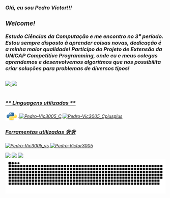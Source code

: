 <head><i><h3>
  Olá, eu sou Pedro Victor!!!
<head><i><h3>
  Welcome!
</h3></i></head>
<p>

Estudo Ciências da Computação e me encontro no 3⁰ período. Estou sempre disposto à aprender coisas novas, dedicação é a minha maior qualidade! Participo do Projeto de Extensão da UNICAP Competitive Programming, onde eu e meus colegas aprendemos e desenvolvemos algoritmos que nos possibilita criar soluções para problemas de diversos tipos! 
##
<div>
  <a href="https://github.com/Pedro-Vic3005">
  <img height="150em" src="https://github-readme-stats.vercel.app/api?username=Pedro-Vic3005&show_icons=true&theme=transparent&include_all_commits=true&count_private=true"/>
 
   <img height="150em" src="https://github-readme-stats.vercel.app/api/top-langs/?username=Pedro-Vic3005&layout=compact&langs_count=16&theme=transparent"/>
  
  <div style="display: inline_block"><br>
<head><i><h3>
  
  ** Linguagens utilizadas **
</h3></i></head>
<p>
    
  <img align="center" alt="Pedro-Vic3005_Python" height="30" width="40" src="https://raw.githubusercontent.com/devicons/devicon/master/icons/python/python-original.svg">
  <img align="center" alt="Pedro-Vic3005_C" height="30" width="40" src="https://cdn.jsdelivr.net/gh/devicons/devicon/icons/c/c-original.svg">
  <img align="center" alt="Pedro-Vic3005_Cplusplus" height="30" width="40" src="https://cdn.jsdelivr.net/gh/devicons/devicon/icons/cplusplus/cplusplus-original.svg">

<head><i><h3>
  Ferramentas utilizadas 🛠️🛠
</h3></i></head>
<p>

<img align="center" alt="Pedro-Vic3005_vs" height="30" width="40" src="https://cdn.jsdelivr.net/gh/devicons/devicon/icons/vscode/vscode-original.svg">
 <img align="center" alt="Pedro-Victor3005" height="30" width="40" src="https://cdn.jsdelivr.net/gh/devicons/devicon@latest/icons/clion/clion-original.svg" />
          

</div>
<div>
  <a href="https://instagram.com/pvga3005" target="_blank"><img src="https://img.shields.io/badge/-Instagram-%23E4405F?style=for-the-badge&logo=instagram&logoColor=white" target="_blank"></a> 
  <a href = "mailto:pedro.file3005@gmail.com"><img src="https://img.shields.io/badge/-Gmail-%23333?style=for-the-badge&logo=gmail&logoColor=white" target="_blank"></a>
  <a href="https://www.linkedin.com/in/pedro-victor-271400289" target="_blank"><img src="https://img.shields.io/badge/-LinkedIn-%230077B5?style=for-the-badge&logo=linkedin&logoColor=white" target="_blank"></a> 
 
<picture>
  <source media="(prefers-color-scheme: dark)" srcset="https://raw.githubusercontent.com/platane/platane/output/github-contribution-grid-snake-dark.svg">
  <source media="(prefers-color-scheme: light)" srcset="https://raw.githubusercontent.com/platane/platane/output/github-contribution-grid-snake.svg">
  <img alt="github contribution grid snake animation" src="https://raw.githubusercontent.com/platane/platane/output/github-contribution-grid-snake.svg">
</picture>
 
</div>
